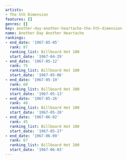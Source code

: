 ```yaml
---
artists:
- The 5th Dimension
features: []
genres: []
key: another-day-another-heartache-the-5th-dimension
name: Another Day Another Heartache
rankings:
- end_date: '1967-05-05'
  rank: 87
  ranking_list: Billboard Hot 100
  start_date: '1967-04-29'
- end_date: '1967-05-12'
  rank: 75
  ranking_list: Billboard Hot 100
  start_date: '1967-05-06'
- end_date: '1967-05-19'
  rank: 60
  ranking_list: Billboard Hot 100
  start_date: '1967-05-13'
- end_date: '1967-05-26'
  rank: 48
  ranking_list: Billboard Hot 100
  start_date: '1967-05-20'
- end_date: '1967-06-02'
  rank: 45
  ranking_list: Billboard Hot 100
  start_date: '1967-05-27'
- end_date: '1967-06-09'
  rank: 67
  ranking_list: Billboard Hot 100
  start_date: '1967-06-03'
---
```


